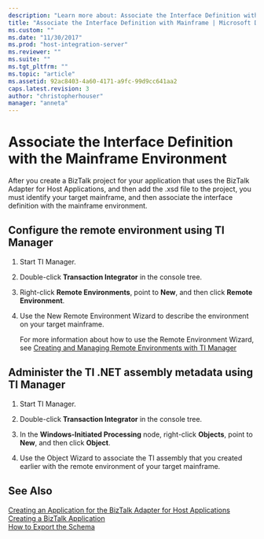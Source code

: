 ```yaml
---
description: "Learn more about: Associate the Interface Definition with the Mainframe Environment"
title: "Associate the Interface Definition with Mainframe | Microsoft Docs"
ms.custom: ""
ms.date: "11/30/2017"
ms.prod: "host-integration-server"
ms.reviewer: ""
ms.suite: ""
ms.tgt_pltfrm: ""
ms.topic: "article"
ms.assetid: 92ac8403-4a60-4171-a9fc-99d9cc641aa2
caps.latest.revision: 3
author: "christopherhouser"
manager: "anneta"
---
```

# Associate the Interface Definition with the Mainframe Environment
After you create a BizTalk project for your application that uses the BizTalk Adapter for Host Applications, and then add the .xsd file to the project, you must identify your target mainframe, and then associate the interface definition with the mainframe environment.  
  
## Configure the remote environment using TI Manager  
  
1.  Start TI Manager.  
  
2.  Double-click **Transaction Integrator** in the console tree.  
  
3.  Right-click **Remote Environments**, point to **New**, and then click **Remote Environment**.  
  
4.  Use the New Remote Environment Wizard to describe the environment on your target mainframe.  
  
     For more information about how to use the Remote Environment Wizard, see [Creating and Managing Remote Environments with TI Manager](../core/creating-and-managing-remote-environments-with-ti-manager1.md)  
  
## Administer the TI .NET assembly metadata using TI Manager  
  
1.  Start TI Manager.  
  
2.  Double-click **Transaction Integrator** in the console tree.  
  
3.  In the **Windows-Initiated Processing** node, right-click **Objects**, point to **New**, and then click **Object**.  
  
4.  Use the Object Wizard to associate the TI assembly that you created earlier with the remote environment of your target mainframe.  

  
## See Also  
 [Creating an Application for the BizTalk Adapter for Host Applications](../core/creating-an-application-for-the-biztalk-adapter-for-host-applications2.md)   
 [Creating a BizTalk Application](../core/creating-a-biztalk-application1.md)   
 [How to Export the Schema](../core/how-to-export-the-schema1.md)
